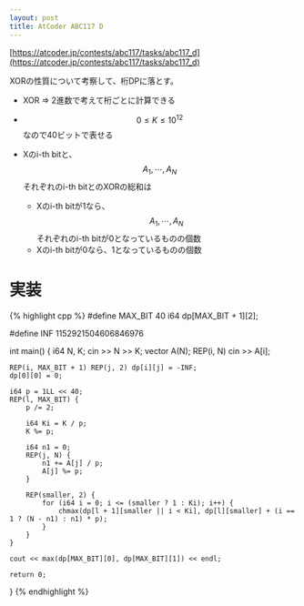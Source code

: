 ```yaml
---
layout: post
title: AtCoder ABC117 D
---
```


[https://atcoder.jp/contests/abc117/tasks/abc117_d](https://atcoder.jp/contests/abc117/tasks/abc117_d)

XORの性質について考察して、桁DPに落とす。

- XOR => 2進数で考えて桁ごとに計算できる
- $$0\le K \le 10^{12}$$なので40ビットで表せる
- Xのi-th bitと、$$A_1, \cdots, A_N$$それぞれのi-th bitとのXORの総和は

  - Xのi-th bitが1なら、$$A_1, \cdots, A_N$$それぞれのi-th bitが0となっているものの個数
  - Xのi-th bitが0なら、1となっているものの個数

# 実装

{% highlight cpp %}
#define MAX_BIT 40
i64 dp[MAX_BIT + 1][2];

#define INF 1152921504606846976

int main() {
    i64 N, K; cin >> N >> K;
    vector<i64> A(N);
    REP(i, N) cin >> A[i];

    REP(i, MAX_BIT + 1) REP(j, 2) dp[i][j] = -INF;
    dp[0][0] = 0;

    i64 p = 1LL << 40;
    REP(l, MAX_BIT) {
        p /= 2;

        i64 Ki = K / p;
        K %= p;

        i64 n1 = 0;
        REP(j, N) {
            n1 += A[j] / p;
            A[j] %= p;
        }

        REP(smaller, 2) {
            for (i64 i = 0; i <= (smaller ? 1 : Ki); i++) {
                chmax(dp[l + 1][smaller || i < Ki], dp[l][smaller] + (i == 1 ? (N - n1) : n1) * p);
            }
        }
    }

    cout << max(dp[MAX_BIT][0], dp[MAX_BIT][1]) << endl;

    return 0;
}
{% endhighlight %}